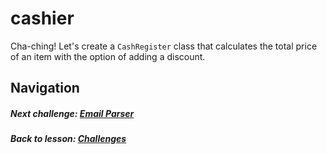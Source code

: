 # cashier
Cha-ching! Let's create a `CashRegister` class that calculates the total price of an item with the option of adding a discount.  

## Navigation  
##### Next challenge: [Email Parser](https://github.com/Coderdotnew/intro_web_apps_acp/tree/master/07_class/03_challenges/code/02_email_parser)  
##### Back to lesson: [Challenges](https://github.com/Coderdotnew/intro_web_apps_acp/tree/master/07_class/03_challenges)  